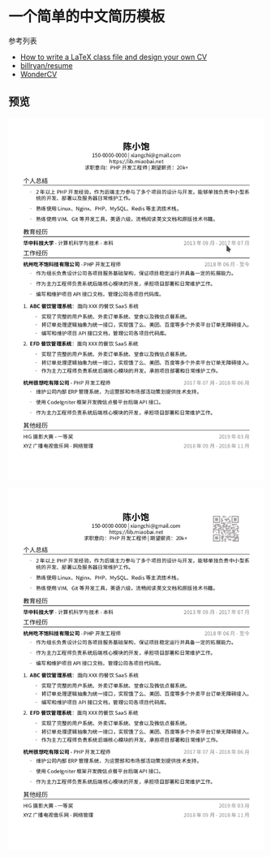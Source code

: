 # 一个简单的中文简历模板

参考列表

 - [How to write a LaTeX class file and design your own CV](https://www.sharelatex.com/blog/2011/03/27/how-to-write-a-latex-class-file-and-design-your-own-cv.html)
 - [billryan/resume](https://github.com/billryan/resume/tree/zh_CN)
 - [WonderCV](https://www.zhihu.com/question/20368865/answer/259314207)


## 预览

![](/examples/resume.png)

![](/examples/resume_qrcode.png)
